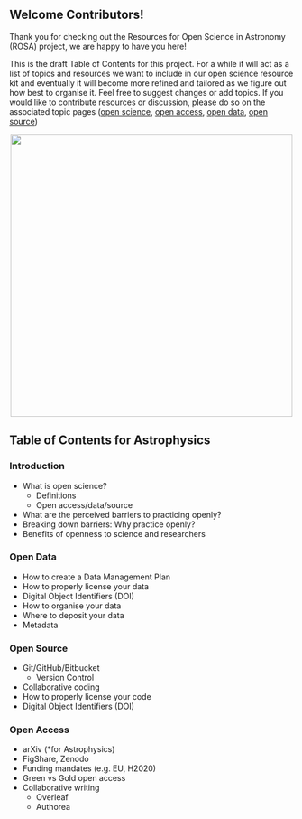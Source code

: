 
## Welcome Contributors!

Thank you for checking out the Resources for Open Science in Astronomy (ROSA) project, we are happy to have you here! 

This is the draft Table of Contents for this project. For a while it will act as a list of topics and resources we want to include in our open science resource kit and eventually it will become more refined and tailored as we figure out how best to organise it. Feel free to suggest changes or add topics. If you would like to contribute resources or discussion, please do so on the associated topic pages ([open science](https://github.com/rainsworth/ROSA/blob/master/resources/openscience.md), [open access](https://github.com/rainsworth/ROSA/blob/master/resources/openaccess.md), [open data](https://github.com/rainsworth/ROSA/blob/master/resources/opendata.md), [open source](https://github.com/rainsworth/ROSA/blob/master/resources/opensource.md)) 

<p align="center"><img src="https://github.com/rainsworth/ROSA/blob/master/img/ROSA.png?raw=true" width="500"></p>


## Table of Contents for Astrophysics

### Introduction
* What is open science?
	* Definitions
	* Open access/data/source
* What are the perceived barriers to practicing openly?
* Breaking down barriers: Why practice openly?
* Benefits of openness to science and researchers
 
 
### Open Data
* How to create a Data Management Plan
* How to properly license your data
* Digital Object Identifiers (DOI)
* How to organise your data
* Where to deposit your data
* Metadata


### Open Source
* Git/GitHub/Bitbucket
	* Version Control
* Collaborative coding
* How to properly license your code
* Digital Object Identifiers (DOI)
 
 
### Open Access
* arXiv (*for Astrophysics)
* FigShare, Zenodo
* Funding mandates (e.g. EU, H2020)
* Green vs Gold open access
* Collaborative writing
  * Overleaf
  * Authorea

